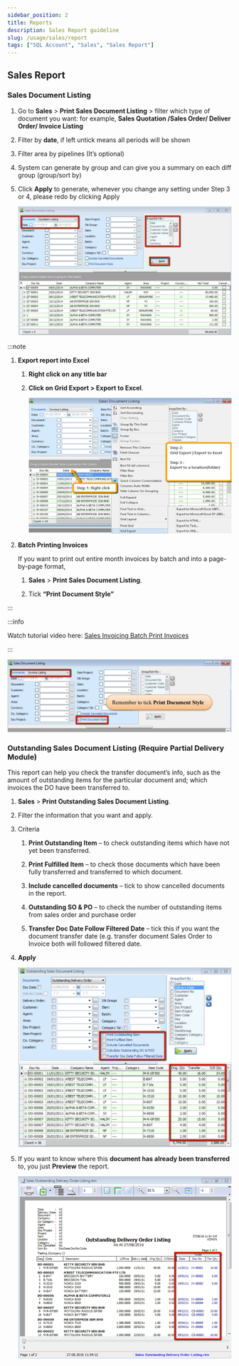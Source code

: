 ```yaml
---
sidebar_position: 2
title: Reports
description: Sales Report guideline
slug: /usage/sales/report
tags: ["SQL Account", "Sales", "Sales Report"]
---
```


## Sales Report

### Sales Document Listing

   1. Go to **Sales** > **Print Sales Document Listing** >  filter which type of document you want: for example, **Sales Quotation /Sales Order/ Deliver Order/ Invoice Listing**

   2. Filter by **date**, if left untick means all periods will be shown

   3. Filter area by pipelines (It’s optional)

   4. System can generate by group and can give you a summary on each diff group (group/sort by)

   5. Click **Apply** to generate, whenever you change any setting under Step 3 or 4, please redo by clicking Apply

      ![87](../../../static/img/usage/sales/sales-reports/86.png)

   :::note

   1. **Export report into Excel**

      1. **Right click on any title bar**

      2. **Click on Grid Export > Export to Excel**.

         ![88](../../../static/img/usage/sales/sales-reports/87.png)

   2. **Batch Printing Invoices**

      If you want to print out entire month invoices by batch and into a page-by-page format,

      1. **Sales** > **Print Sales Document Listing**.

      2. Tick **“Print Document Style”**

   :::

   :::info

   Watch tutorial video here: [Sales Invoicing Batch Print Invoices](ttps://www.youtube.com/watch?v=MbNMVn0mBiw&feature=youtu.be)

   :::

   ![89](../../../static/img/usage/sales/sales-reports/88.png)

### Outstanding Sales Document Listing (Require Partial Delivery Module)

This report can help you check the transfer document’s info, such as the amount of outstanding items for the particular document and; which invoices the DO have been transferred to.

1. **Sales** > **Print Outstanding Sales Document Listing**.

2. Filter the information that you want and apply.

3. Criteria

   1. **Print Outstanding Item** – to check outstanding items which have not yet been transferred.

   2. **Print Fulfilled Item** – to check those documents which have been fully transferred and transferred to which document.

   3. **Include cancelled documents** – tick to show cancelled documents in the report.

   4. **Outstanding SO & PO** – to check the number of outstanding items from sales order and purchase order

   5. **Transfer Doc Date Follow Filtered Date** – tick this if you want the document transfer date (e.g. transfer document Sales Order to Invoice both will followed filtered date.

4. **Apply**

   ![90](../../../static/img/usage/sales/sales-reports/89.png)

5. If you want to know where this **document has already been transferred** to, you just **Preview** the report.

   ![91](../../../static/img/usage/sales/sales-reports/90.png)